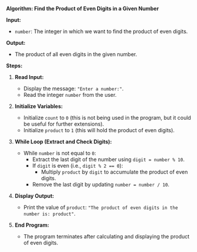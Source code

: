 **Algorithm: Find the Product of Even Digits in a Given Number**

**Input:**
- `number`: The integer in which we want to find the product of even digits.

**Output:**
- The product of all even digits in the given number.

**Steps:**

1. **Read Input:**
   - Display the message: `"Enter a number:"`.
   - Read the integer `number` from the user.

2. **Initialize Variables:**
   - Initialize `count` to `0` (this is not being used in the program, but it could be useful for further extensions).
   - Initialize `product` to `1` (this will hold the product of even digits).

3. **While Loop (Extract and Check Digits):**
   - While `number` is not equal to `0`:
     - Extract the last digit of the number using `digit = number % 10`.
     - If `digit` is even (i.e., `digit % 2 == 0`):
       - Multiply `product` by `digit` to accumulate the product of even digits.
     - Remove the last digit by updating `number = number / 10`.

4. **Display Output:**
   - Print the value of `product`: `"The product of even digits in the number is: product"`.

5. **End Program:**
   - The program terminates after calculating and displaying the product of even digits.
